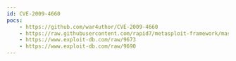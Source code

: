 ```yaml
---
id: CVE-2009-4660
pocs:
    - https://github.com/war4uthor/CVE-2009-4660
    - https://raw.githubusercontent.com/rapid7/metasploit-framework/master/modules/exploits/windows/misc/bigant_server_usv.rb
    - https://www.exploit-db.com/raw/9673
    - https://www.exploit-db.com/raw/9690
---
```

